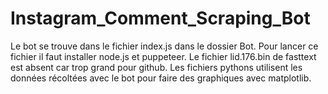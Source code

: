 # Instagram_Comment_Scraping_Bot

Le bot se trouve dans le fichier index.js dans le dossier Bot. Pour lancer ce fichier il faut installer node.js et puppeteer.
Le fichier lid.176.bin de fasttext est absent car trop grand pour github.
Les fichiers pythons utilisent les données récoltées avec le bot pour faire des graphiques avec matplotlib.
